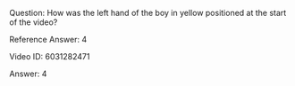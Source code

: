 Question: How was the left hand of the boy in yellow positioned at the start of the video?

Reference Answer: 4

Video ID: 6031282471

Answer: 4

